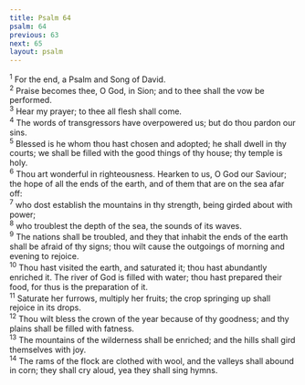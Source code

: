 ```yaml
---
title: Psalm 64
psalm: 64
previous: 63
next: 65
layout: psalm
---
```

<div class="psalm-verse"><sup class="verse-number">1</sup> For the end, a Psalm and Song of David. </div><div class="psalm-verse"><sup class="verse-number">2</sup> Praise becomes thee, O God, in Sion; and to thee shall the vow be performed. </div><div class="psalm-verse"><sup class="verse-number">3</sup> Hear my prayer; to thee all flesh shall come. </div><div class="psalm-verse"><sup class="verse-number">4</sup> The words of transgressors have overpowered us; but do thou pardon our sins. </div><div class="psalm-verse"><sup class="verse-number">5</sup> Blessed is he whom thou hast chosen and adopted; he shall dwell in thy courts; we shall be filled with the good things of thy house; thy temple is holy. </div><div class="psalm-verse"><sup class="verse-number">6</sup> Thou art wonderful in righteousness. Hearken to us, O God our Saviour; the hope of all the ends of the earth, and of them that are on the sea afar off: </div><div class="psalm-verse"><sup class="verse-number">7</sup> who dost establish the mountains in thy strength, being girded about with power; </div><div class="psalm-verse"><sup class="verse-number">8</sup> who troublest the depth of the sea, the sounds of its waves. </div><div class="psalm-verse"><sup class="verse-number">9</sup> The nations shall be troubled, and they that inhabit the ends of the earth shall be afraid of thy signs; thou wilt cause the outgoings of morning and evening to rejoice. </div><div class="psalm-verse"><sup class="verse-number">10</sup> Thou hast visited the earth, and saturated it; thou hast abundantly enriched it. The river of God is filled with water; thou hast prepared their food, for thus is the preparation of it. </div><div class="psalm-verse"><sup class="verse-number">11</sup> Saturate her furrows, multiply her fruits; the crop springing up shall rejoice in its drops. </div><div class="psalm-verse"><sup class="verse-number">12</sup> Thou wilt bless the crown of the year because of thy goodness; and thy plains shall be filled with fatness. </div><div class="psalm-verse"><sup class="verse-number">13</sup> The mountains of the wilderness shall be enriched; and the hills shall gird themselves with joy. </div><div class="psalm-verse"><sup class="verse-number">14</sup> The rams of the flock are clothed with wool, and the valleys shall abound in corn; they shall cry aloud, yea they shall sing hymns. </div>